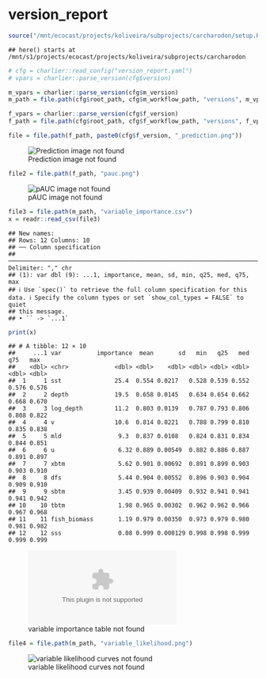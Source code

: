 version_report
================

``` r
source("/mnt/ecocast/projects/koliveira/subprojects/carcharodon/setup.R")
```

    ## here() starts at /mnt/s1/projects/ecocast/projects/koliveira/subprojects/carcharodon

``` r
# cfg = charlier::read_config("version_report.yaml")
# vpars = charlier::parse_version(cfg$version)

m_vpars = charlier::parse_version(cfg$m_version)
m_path = file.path(cfg$root_path, cfg$m_workflow_path, "versions", m_vpars[["major"]], m_vpars[["minor"]], cfg$m_version)

f_vpars = charlier::parse_version(cfg$f_version)
f_path = file.path(cfg$root_path, cfg$f_workflow_path, "versions", f_vpars[["major"]], f_vpars[["minor"]], cfg$f_version)
```

``` r
file = file.path(f_path, paste0(cfg$f_version, "_prediction.png"))
```

<figure>
<img
src="/mnt/s1/projects/ecocast/projects/koliveira/subprojects/carcharodon/workflows/forecast_workflow/versions/v01/0000/v01.0000.01/v01.0000.01_prediction.png"
alt="Prediction image not found" />
<figcaption aria-hidden="true">Prediction image not found</figcaption>
</figure>

``` r
file2 = file.path(f_path, "pauc.png")
```

<figure>
<img
src="/mnt/s1/projects/ecocast/projects/koliveira/subprojects/carcharodon/workflows/forecast_workflow/versions/v01/0000/v01.0000.01/pauc.png"
alt="pAUC image not found" />
<figcaption aria-hidden="true">pAUC image not found</figcaption>
</figure>

``` r
file3 = file.path(m_path, "variable_importance.csv")
x = readr::read_csv(file3)
```

    ## New names:
    ## Rows: 12 Columns: 10
    ## ── Column specification
    ## ──────────────────────────────────────────────────────────────────────────────────────────────────────────────────────── Delimiter: "," chr
    ## (1): var dbl (9): ...1, importance, mean, sd, min, q25, med, q75, max
    ## ℹ Use `spec()` to retrieve the full column specification for this data. ℹ Specify the column types or set `show_col_types = FALSE` to quiet
    ## this message.
    ## • `` -> `...1`

``` r
print(x)
```

    ## # A tibble: 12 × 10
    ##     ...1 var          importance  mean       sd   min   q25   med   q75   max
    ##    <dbl> <chr>             <dbl> <dbl>    <dbl> <dbl> <dbl> <dbl> <dbl> <dbl>
    ##  1     1 sst               25.4  0.554 0.0217   0.528 0.539 0.552 0.576 0.576
    ##  2     2 depth             19.5  0.658 0.0145   0.634 0.654 0.662 0.668 0.670
    ##  3     3 log_depth         11.2  0.803 0.0139   0.787 0.793 0.806 0.808 0.822
    ##  4     4 v                 10.6  0.814 0.0221   0.788 0.799 0.810 0.835 0.838
    ##  5     5 mld                9.3  0.837 0.0108   0.824 0.831 0.834 0.844 0.851
    ##  6     6 u                  6.32 0.889 0.00549  0.882 0.886 0.887 0.891 0.897
    ##  7     7 xbtm               5.62 0.901 0.00692  0.891 0.899 0.903 0.903 0.910
    ##  8     8 dfs                5.44 0.904 0.00552  0.896 0.903 0.904 0.909 0.910
    ##  9     9 sbtm               3.45 0.939 0.00409  0.932 0.941 0.941 0.941 0.942
    ## 10    10 tbtm               1.98 0.965 0.00302  0.962 0.962 0.966 0.967 0.968
    ## 11    11 fish_biomass       1.19 0.979 0.00350  0.973 0.979 0.980 0.981 0.982
    ## 12    12 sss                0.08 0.999 0.000129 0.998 0.998 0.999 0.999 0.999

<figure>
<embed
src="/mnt/s1/projects/ecocast/projects/koliveira/subprojects/carcharodon/workflows/modeling_workflow/versions/v01/000/v01.000.01/variable_importance.csv" />
<figcaption aria-hidden="true">variable importance table not
found</figcaption>
</figure>

``` r
file4 = file.path(m_path, "variable_likelihood.png")
```

<figure>
<img
src="/mnt/s1/projects/ecocast/projects/koliveira/subprojects/carcharodon/workflows/modeling_workflow/versions/v01/000/v01.000.01/variable_likelihood.png"
alt="variable likelihood curves not found" />
<figcaption aria-hidden="true">variable likelihood curves not
found</figcaption>
</figure>
